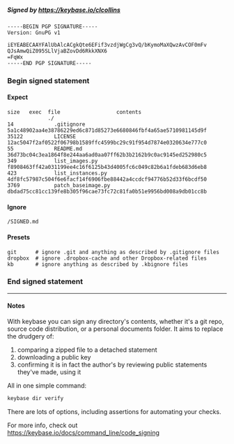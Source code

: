 ##### Signed by https://keybase.io/clcollins
```
-----BEGIN PGP SIGNATURE-----
Version: GnuPG v1

iEYEABECAAYFAlUbAlcACgkQte6EFif3vzdjWgCg3vQ/bKymoMaXQwzAvCOF0mFv
QJsAmwQiZ095SLlVjaBZovDd6RkkXNX6
=FqWx
-----END PGP SIGNATURE-----

```

<!-- END SIGNATURES -->

### Begin signed statement 

#### Expect

```
size   exec  file                  contents                                                        
             ./                                                                                    
14             .gitignore          5a1c48902aa4e38786229ed6c871d85273e6680846fbf4a65ae5710981145d9f
35122          LICENSE             12ac5047f2af0522f06798b1589ffc4599bc29c91f954d7874e0320634e777c0
55             README.md           36d73bc04c3ea1864f8e244aa6ad0aa07ff62b3b2162b9c0ac9145ed252980c5
349            list_images.py      f8908463ff42a031199ee4c16f6125b43d4005fc6c049c82b6a1fdeb683d6eb8
423            list_instances.py   4df8fc57987c504f6e6facf14f6906fbe88442a4ccdcf94776b52d33f6bcdf50
3769           patch_baseimage.py  dbdad75cc81cc139fe8b305f96cae73fc72c81fa0b51e9956bd008a9db01cc8b
```

#### Ignore

```
/SIGNED.md
```

#### Presets

```
git      # ignore .git and anything as described by .gitignore files
dropbox  # ignore .dropbox-cache and other Dropbox-related files    
kb       # ignore anything as described by .kbignore files          
```

<!-- summarize version = 0.0.9 -->

### End signed statement

<hr>

#### Notes

With keybase you can sign any directory's contents, whether it's a git repo,
source code distribution, or a personal documents folder. It aims to replace the drudgery of:

  1. comparing a zipped file to a detached statement
  2. downloading a public key
  3. confirming it is in fact the author's by reviewing public statements they've made, using it

All in one simple command:

```bash
keybase dir verify
```

There are lots of options, including assertions for automating your checks.

For more info, check out https://keybase.io/docs/command_line/code_signing